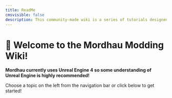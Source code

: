 ```yaml
---
title: ReadMe
cmsvisible: false
description: This community-made wiki is a series of tutorials designed to help you create mods for mordhau using the Official Mordhau SDK
---
```


# 👋 Welcome to the Mordhau Modding Wiki!


**Mordhau currently uses Unreal Engine 4 so some understanding of Unreal Engine is highly recommended!**


Choose a topic on the left from the navigation bar or click below to get started!
